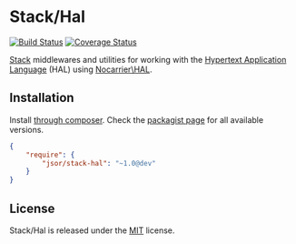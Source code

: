 Stack/Hal
=========

[![Build Status](https://secure.travis-ci.org/jsor/stack-hal.svg?branch=master)](http://travis-ci.org/jsor/stack-hal)
[![Coverage Status](https://img.shields.io/coveralls/jsor/stack-hal.svg)](https://coveralls.io/r/jsor/stack-hal)

[Stack](http://stackphp.com) middlewares and utilities for working with the
[Hypertext Application Language](http://tools.ietf.org/html/draft-kelly-json-hal-06)
(HAL) using [Nocarrier\HAL](https://github.com/blongden/hal).

Installation
------------

Install [through composer](http://getcomposer.org). Check the
[packagist page](https://packagist.org/packages/jsor/stack-hal) for all
available versions.

```json
{
    "require": {
        "jsor/stack-hal": "~1.0@dev"
    }
}
```

License
-------

Stack/Hal is released under the [MIT](https://github.com/jsor/stack-hal/blob/master/LICENSE) license.
